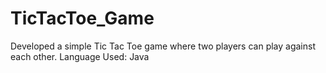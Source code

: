 # TicTacToe_Game
Developed a simple Tic Tac Toe game where two players can play against each other. Language Used: Java
